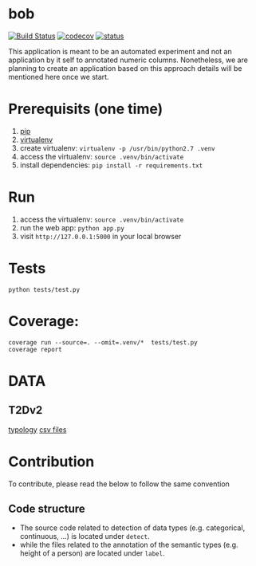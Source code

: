 # bob
[![Build Status](https://semaphoreci.com/api/v1/ahmad88me/bob/branches/master/badge.svg)](https://semaphoreci.com/ahmad88me/bob)
[![codecov](https://codecov.io/gh/oeg-upm/bob/branch/master/graph/badge.svg)](https://codecov.io/gh/oeg-upm/bob)
[![status](https://img.shields.io/badge/status-under%20development-ff69b4.svg)](https://github.com/oeg-upm/bob)

This application is meant to be an automated experiment and not
an application by it self to annotated numeric columns. Nonetheless, 
we are planning to create an application based on this approach
details will be mentioned here once we start.


# Prerequisits (one time)
1. [pip](https://pip.pypa.io/en/stable/installing/) 
2. [virtualenv](https://virtualenv.pypa.io/en/latest/)
3. create virtualenv: `virtualenv -p /usr/bin/python2.7 .venv`
4. access the virtualenv: `source .venv/bin/activate`
5. install dependencies: `pip install -r requirements.txt`


# Run
1.  access the virtualenv: `source .venv/bin/activate`
2.  run the web app: `python app.py`
3.  visit `http://127.0.0.1:5000` in your local browser


# Tests
```
python tests/test.py
```
# Coverage: 
```
coverage run --source=. --omit=.venv/*  tests/test.py
coverage report
```

# DATA
## T2Dv2
[typology](https://drive.google.com/file/d/1VND173tUndx0TTaBVrQQbzY58RQsypS6/view?usp=sharing)
[csv files](https://github.com/ahmad88me/TADA-NumCol/tree/master/web_commons/data)

# Contribution 
To contribute, please read the below to follow the same convention

## Code structure
* The source code related to detection of data types (e.g. categorical, continuous, ...) is located under `detect`.
* while the files related to the annotation of the semantic types (e.g. height of a person) are located under `label`.

